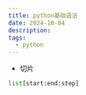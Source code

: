 ```yaml
---
title: python基础语法
date: 2024-10-04
description:
tags:
  - python
---
```

- 切片
```python
list[start:end:step] 
```